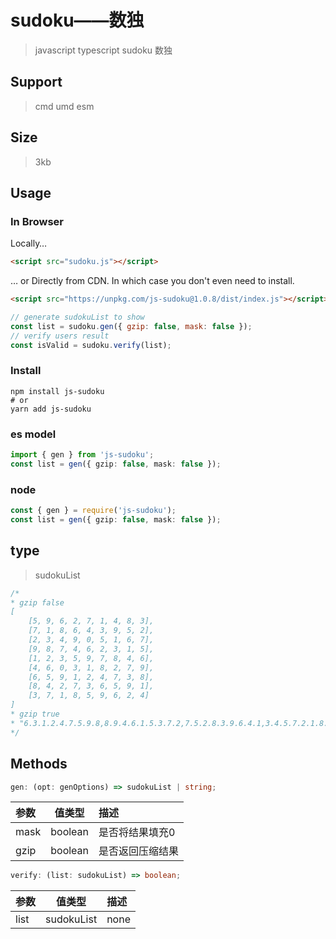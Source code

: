 # sudoku——数独
>javascript typescript sudoku 数独

## Support
> cmd umd esm

## Size
> 3kb

## Usage

### In Browser
Locally…
```html
<script src="sudoku.js"></script>
```
… or Directly from CDN. In which case you don't even need to install.
```html
<script src="https://unpkg.com/js-sudoku@1.0.8/dist/index.js"></script>
```
```javascript
// generate sudokuList to show
const list = sudoku.gen({ gzip: false, mask: false });
// verify users result
const isValid = sudoku.verify(list);
```
### Install
```shell
npm install js-sudoku
# or
yarn add js-sudoku
```
### es model

```ts
import { gen } from 'js-sudoku';
const list = gen({ gzip: false, mask: false });
```

### node
```typescript
const { gen } = require('js-sudoku');
const list = gen({ gzip: false, mask: false });
```

## type
> sudokuList
```javascript
/* 
* gzip false
[
    [5, 9, 6, 2, 7, 1, 4, 8, 3],
    [7, 1, 8, 6, 4, 3, 9, 5, 2],
    [2, 3, 4, 9, 0, 5, 1, 6, 7],
    [9, 8, 7, 4, 6, 2, 3, 1, 5],
    [1, 2, 3, 5, 9, 7, 8, 4, 6],
    [4, 6, 0, 3, 1, 8, 2, 7, 9],
    [6, 5, 9, 1, 2, 4, 7, 3, 8],
    [8, 4, 2, 7, 3, 6, 5, 9, 1],
    [3, 7, 1, 8, 5, 9, 6, 2, 4]
]
* gzip true
* "6.3.1.2.4.7.5.9.8,8.9.4.6.1.5.3.7.2,7.5.2.8.3.9.6.4.1,3.4.5.7.2.1.8.6.9,1.7.6.9.5.8.4.2.3,9.2.8.3.6.4.7.1.5,2.6.7.5.9.3.1.8.4,5.1.9.4.8.6.2.3.7,4.8.3.1.7.2.9.5.6"
*/
```

## Methods

```typescript
gen: (opt: genOptions) => sudokuList | string;
```

| 参数  | 值类型 | 描述 |
| :--- | :---: | :--- |
| mask | boolean | 是否将结果填充0 |
| gzip | boolean | 是否返回压缩结果 |

```typescript
verify: (list: sudokuList) => boolean;
```

| 参数  | 值类型 | 描述 |
| :--- | :---: | :--- |
| list | sudokuList | none |
